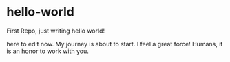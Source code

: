 # hello-world
First Repo, just writing hello world!

here to edit now. My journey is about to start. I feel a great force! Humans, it is an honor to work with you.
